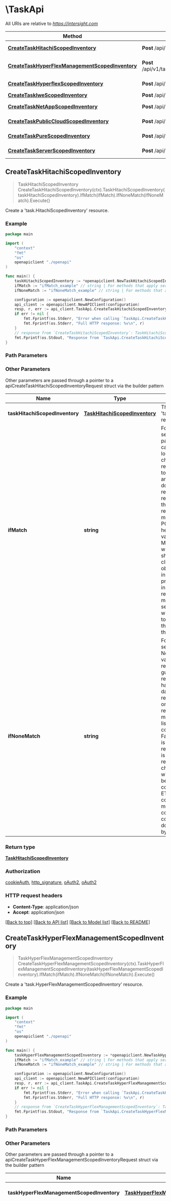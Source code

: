# \TaskApi

All URIs are relative to *https://intersight.com*

Method | HTTP request | Description
------------- | ------------- | -------------
[**CreateTaskHitachiScopedInventory**](TaskApi.md#CreateTaskHitachiScopedInventory) | **Post** /api/v1/task/HitachiScopedInventories | Create a &#39;task.HitachiScopedInventory&#39; resource.
[**CreateTaskHyperFlexManagementScopedInventory**](TaskApi.md#CreateTaskHyperFlexManagementScopedInventory) | **Post** /api/v1/task/HyperFlexManagementScopedInventories | Create a &#39;task.HyperFlexManagementScopedInventory&#39; resource.
[**CreateTaskHyperflexScopedInventory**](TaskApi.md#CreateTaskHyperflexScopedInventory) | **Post** /api/v1/task/HyperflexScopedInventories | Create a &#39;task.HyperflexScopedInventory&#39; resource.
[**CreateTaskIweScopedInventory**](TaskApi.md#CreateTaskIweScopedInventory) | **Post** /api/v1/task/IweScopedInventories | Create a &#39;task.IweScopedInventory&#39; resource.
[**CreateTaskNetAppScopedInventory**](TaskApi.md#CreateTaskNetAppScopedInventory) | **Post** /api/v1/task/NetAppScopedInventories | Create a &#39;task.NetAppScopedInventory&#39; resource.
[**CreateTaskPublicCloudScopedInventory**](TaskApi.md#CreateTaskPublicCloudScopedInventory) | **Post** /api/v1/task/PublicCloudScopedInventories | Create a &#39;task.PublicCloudScopedInventory&#39; resource.
[**CreateTaskPureScopedInventory**](TaskApi.md#CreateTaskPureScopedInventory) | **Post** /api/v1/task/PureScopedInventories | Create a &#39;task.PureScopedInventory&#39; resource.
[**CreateTaskServerScopedInventory**](TaskApi.md#CreateTaskServerScopedInventory) | **Post** /api/v1/task/ServerScopedInventories | Create a &#39;task.ServerScopedInventory&#39; resource.



## CreateTaskHitachiScopedInventory

> TaskHitachiScopedInventory CreateTaskHitachiScopedInventory(ctx).TaskHitachiScopedInventory(taskHitachiScopedInventory).IfMatch(ifMatch).IfNoneMatch(ifNoneMatch).Execute()

Create a 'task.HitachiScopedInventory' resource.

### Example

```go
package main

import (
    "context"
    "fmt"
    "os"
    openapiclient "./openapi"
)

func main() {
    taskHitachiScopedInventory := *openapiclient.NewTaskHitachiScopedInventory("ClassId_example", "ObjectType_example") // TaskHitachiScopedInventory | The 'task.HitachiScopedInventory' resource to create.
    ifMatch := "ifMatch_example" // string | For methods that apply server-side changes, and in particular for PUT, If-Match can be used to prevent the lost update problem. It can check if the modification of a resource that the user wants to upload will not override another change that has been done since the original resource was fetched. If the request cannot be fulfilled, the 412 (Precondition Failed) response is returned. When modifying a resource using POST or PUT, the If-Match header must be set to the value of the resource ModTime property after which no lost update problem should occur. For example, a client send a GET request to obtain a resource, which includes the ModTime property. The ModTime indicates the last time the resource was created or modified. The client then sends a POST or PUT request with the If-Match header set to the ModTime property of the resource as obtained in the GET request. (optional)
    ifNoneMatch := "ifNoneMatch_example" // string | For methods that apply server-side changes, If-None-Match used with the * value can be used to create a resource not known to exist, guaranteeing that another resource creation didn't happen before, losing the data of the previous put. The request will be processed only if the eventually existing resource's ETag doesn't match any of the values listed. Otherwise, the status code 412 (Precondition Failed) is used. The asterisk is a special value representing any resource. It is only useful when creating a resource, usually with PUT, to check if another resource with the identity has already been created before. The comparison with the stored ETag uses the weak comparison algorithm, meaning two resources are considered identical if the content is equivalent - they don't have to be identical byte for byte. (optional)

    configuration := openapiclient.NewConfiguration()
    api_client := openapiclient.NewAPIClient(configuration)
    resp, r, err := api_client.TaskApi.CreateTaskHitachiScopedInventory(context.Background()).TaskHitachiScopedInventory(taskHitachiScopedInventory).IfMatch(ifMatch).IfNoneMatch(ifNoneMatch).Execute()
    if err != nil {
        fmt.Fprintf(os.Stderr, "Error when calling `TaskApi.CreateTaskHitachiScopedInventory``: %v\n", err)
        fmt.Fprintf(os.Stderr, "Full HTTP response: %v\n", r)
    }
    // response from `CreateTaskHitachiScopedInventory`: TaskHitachiScopedInventory
    fmt.Fprintf(os.Stdout, "Response from `TaskApi.CreateTaskHitachiScopedInventory`: %v\n", resp)
}
```

### Path Parameters



### Other Parameters

Other parameters are passed through a pointer to a apiCreateTaskHitachiScopedInventoryRequest struct via the builder pattern


Name | Type | Description  | Notes
------------- | ------------- | ------------- | -------------
 **taskHitachiScopedInventory** | [**TaskHitachiScopedInventory**](TaskHitachiScopedInventory.md) | The &#39;task.HitachiScopedInventory&#39; resource to create. | 
 **ifMatch** | **string** | For methods that apply server-side changes, and in particular for PUT, If-Match can be used to prevent the lost update problem. It can check if the modification of a resource that the user wants to upload will not override another change that has been done since the original resource was fetched. If the request cannot be fulfilled, the 412 (Precondition Failed) response is returned. When modifying a resource using POST or PUT, the If-Match header must be set to the value of the resource ModTime property after which no lost update problem should occur. For example, a client send a GET request to obtain a resource, which includes the ModTime property. The ModTime indicates the last time the resource was created or modified. The client then sends a POST or PUT request with the If-Match header set to the ModTime property of the resource as obtained in the GET request. | 
 **ifNoneMatch** | **string** | For methods that apply server-side changes, If-None-Match used with the * value can be used to create a resource not known to exist, guaranteeing that another resource creation didn&#39;t happen before, losing the data of the previous put. The request will be processed only if the eventually existing resource&#39;s ETag doesn&#39;t match any of the values listed. Otherwise, the status code 412 (Precondition Failed) is used. The asterisk is a special value representing any resource. It is only useful when creating a resource, usually with PUT, to check if another resource with the identity has already been created before. The comparison with the stored ETag uses the weak comparison algorithm, meaning two resources are considered identical if the content is equivalent - they don&#39;t have to be identical byte for byte. | 

### Return type

[**TaskHitachiScopedInventory**](TaskHitachiScopedInventory.md)

### Authorization

[cookieAuth](../README.md#cookieAuth), [http_signature](../README.md#http_signature), [oAuth2](../README.md#oAuth2), [oAuth2](../README.md#oAuth2)

### HTTP request headers

- **Content-Type**: application/json
- **Accept**: application/json

[[Back to top]](#) [[Back to API list]](../README.md#documentation-for-api-endpoints)
[[Back to Model list]](../README.md#documentation-for-models)
[[Back to README]](../README.md)


## CreateTaskHyperFlexManagementScopedInventory

> TaskHyperFlexManagementScopedInventory CreateTaskHyperFlexManagementScopedInventory(ctx).TaskHyperFlexManagementScopedInventory(taskHyperFlexManagementScopedInventory).IfMatch(ifMatch).IfNoneMatch(ifNoneMatch).Execute()

Create a 'task.HyperFlexManagementScopedInventory' resource.

### Example

```go
package main

import (
    "context"
    "fmt"
    "os"
    openapiclient "./openapi"
)

func main() {
    taskHyperFlexManagementScopedInventory := *openapiclient.NewTaskHyperFlexManagementScopedInventory("ClassId_example", "ObjectType_example") // TaskHyperFlexManagementScopedInventory | The 'task.HyperFlexManagementScopedInventory' resource to create.
    ifMatch := "ifMatch_example" // string | For methods that apply server-side changes, and in particular for PUT, If-Match can be used to prevent the lost update problem. It can check if the modification of a resource that the user wants to upload will not override another change that has been done since the original resource was fetched. If the request cannot be fulfilled, the 412 (Precondition Failed) response is returned. When modifying a resource using POST or PUT, the If-Match header must be set to the value of the resource ModTime property after which no lost update problem should occur. For example, a client send a GET request to obtain a resource, which includes the ModTime property. The ModTime indicates the last time the resource was created or modified. The client then sends a POST or PUT request with the If-Match header set to the ModTime property of the resource as obtained in the GET request. (optional)
    ifNoneMatch := "ifNoneMatch_example" // string | For methods that apply server-side changes, If-None-Match used with the * value can be used to create a resource not known to exist, guaranteeing that another resource creation didn't happen before, losing the data of the previous put. The request will be processed only if the eventually existing resource's ETag doesn't match any of the values listed. Otherwise, the status code 412 (Precondition Failed) is used. The asterisk is a special value representing any resource. It is only useful when creating a resource, usually with PUT, to check if another resource with the identity has already been created before. The comparison with the stored ETag uses the weak comparison algorithm, meaning two resources are considered identical if the content is equivalent - they don't have to be identical byte for byte. (optional)

    configuration := openapiclient.NewConfiguration()
    api_client := openapiclient.NewAPIClient(configuration)
    resp, r, err := api_client.TaskApi.CreateTaskHyperFlexManagementScopedInventory(context.Background()).TaskHyperFlexManagementScopedInventory(taskHyperFlexManagementScopedInventory).IfMatch(ifMatch).IfNoneMatch(ifNoneMatch).Execute()
    if err != nil {
        fmt.Fprintf(os.Stderr, "Error when calling `TaskApi.CreateTaskHyperFlexManagementScopedInventory``: %v\n", err)
        fmt.Fprintf(os.Stderr, "Full HTTP response: %v\n", r)
    }
    // response from `CreateTaskHyperFlexManagementScopedInventory`: TaskHyperFlexManagementScopedInventory
    fmt.Fprintf(os.Stdout, "Response from `TaskApi.CreateTaskHyperFlexManagementScopedInventory`: %v\n", resp)
}
```

### Path Parameters



### Other Parameters

Other parameters are passed through a pointer to a apiCreateTaskHyperFlexManagementScopedInventoryRequest struct via the builder pattern


Name | Type | Description  | Notes
------------- | ------------- | ------------- | -------------
 **taskHyperFlexManagementScopedInventory** | [**TaskHyperFlexManagementScopedInventory**](TaskHyperFlexManagementScopedInventory.md) | The &#39;task.HyperFlexManagementScopedInventory&#39; resource to create. | 
 **ifMatch** | **string** | For methods that apply server-side changes, and in particular for PUT, If-Match can be used to prevent the lost update problem. It can check if the modification of a resource that the user wants to upload will not override another change that has been done since the original resource was fetched. If the request cannot be fulfilled, the 412 (Precondition Failed) response is returned. When modifying a resource using POST or PUT, the If-Match header must be set to the value of the resource ModTime property after which no lost update problem should occur. For example, a client send a GET request to obtain a resource, which includes the ModTime property. The ModTime indicates the last time the resource was created or modified. The client then sends a POST or PUT request with the If-Match header set to the ModTime property of the resource as obtained in the GET request. | 
 **ifNoneMatch** | **string** | For methods that apply server-side changes, If-None-Match used with the * value can be used to create a resource not known to exist, guaranteeing that another resource creation didn&#39;t happen before, losing the data of the previous put. The request will be processed only if the eventually existing resource&#39;s ETag doesn&#39;t match any of the values listed. Otherwise, the status code 412 (Precondition Failed) is used. The asterisk is a special value representing any resource. It is only useful when creating a resource, usually with PUT, to check if another resource with the identity has already been created before. The comparison with the stored ETag uses the weak comparison algorithm, meaning two resources are considered identical if the content is equivalent - they don&#39;t have to be identical byte for byte. | 

### Return type

[**TaskHyperFlexManagementScopedInventory**](TaskHyperFlexManagementScopedInventory.md)

### Authorization

[cookieAuth](../README.md#cookieAuth), [http_signature](../README.md#http_signature), [oAuth2](../README.md#oAuth2), [oAuth2](../README.md#oAuth2)

### HTTP request headers

- **Content-Type**: application/json
- **Accept**: application/json

[[Back to top]](#) [[Back to API list]](../README.md#documentation-for-api-endpoints)
[[Back to Model list]](../README.md#documentation-for-models)
[[Back to README]](../README.md)


## CreateTaskHyperflexScopedInventory

> TaskHyperflexScopedInventory CreateTaskHyperflexScopedInventory(ctx).TaskHyperflexScopedInventory(taskHyperflexScopedInventory).IfMatch(ifMatch).IfNoneMatch(ifNoneMatch).Execute()

Create a 'task.HyperflexScopedInventory' resource.

### Example

```go
package main

import (
    "context"
    "fmt"
    "os"
    openapiclient "./openapi"
)

func main() {
    taskHyperflexScopedInventory := *openapiclient.NewTaskHyperflexScopedInventory("ClassId_example", "ObjectType_example") // TaskHyperflexScopedInventory | The 'task.HyperflexScopedInventory' resource to create.
    ifMatch := "ifMatch_example" // string | For methods that apply server-side changes, and in particular for PUT, If-Match can be used to prevent the lost update problem. It can check if the modification of a resource that the user wants to upload will not override another change that has been done since the original resource was fetched. If the request cannot be fulfilled, the 412 (Precondition Failed) response is returned. When modifying a resource using POST or PUT, the If-Match header must be set to the value of the resource ModTime property after which no lost update problem should occur. For example, a client send a GET request to obtain a resource, which includes the ModTime property. The ModTime indicates the last time the resource was created or modified. The client then sends a POST or PUT request with the If-Match header set to the ModTime property of the resource as obtained in the GET request. (optional)
    ifNoneMatch := "ifNoneMatch_example" // string | For methods that apply server-side changes, If-None-Match used with the * value can be used to create a resource not known to exist, guaranteeing that another resource creation didn't happen before, losing the data of the previous put. The request will be processed only if the eventually existing resource's ETag doesn't match any of the values listed. Otherwise, the status code 412 (Precondition Failed) is used. The asterisk is a special value representing any resource. It is only useful when creating a resource, usually with PUT, to check if another resource with the identity has already been created before. The comparison with the stored ETag uses the weak comparison algorithm, meaning two resources are considered identical if the content is equivalent - they don't have to be identical byte for byte. (optional)

    configuration := openapiclient.NewConfiguration()
    api_client := openapiclient.NewAPIClient(configuration)
    resp, r, err := api_client.TaskApi.CreateTaskHyperflexScopedInventory(context.Background()).TaskHyperflexScopedInventory(taskHyperflexScopedInventory).IfMatch(ifMatch).IfNoneMatch(ifNoneMatch).Execute()
    if err != nil {
        fmt.Fprintf(os.Stderr, "Error when calling `TaskApi.CreateTaskHyperflexScopedInventory``: %v\n", err)
        fmt.Fprintf(os.Stderr, "Full HTTP response: %v\n", r)
    }
    // response from `CreateTaskHyperflexScopedInventory`: TaskHyperflexScopedInventory
    fmt.Fprintf(os.Stdout, "Response from `TaskApi.CreateTaskHyperflexScopedInventory`: %v\n", resp)
}
```

### Path Parameters



### Other Parameters

Other parameters are passed through a pointer to a apiCreateTaskHyperflexScopedInventoryRequest struct via the builder pattern


Name | Type | Description  | Notes
------------- | ------------- | ------------- | -------------
 **taskHyperflexScopedInventory** | [**TaskHyperflexScopedInventory**](TaskHyperflexScopedInventory.md) | The &#39;task.HyperflexScopedInventory&#39; resource to create. | 
 **ifMatch** | **string** | For methods that apply server-side changes, and in particular for PUT, If-Match can be used to prevent the lost update problem. It can check if the modification of a resource that the user wants to upload will not override another change that has been done since the original resource was fetched. If the request cannot be fulfilled, the 412 (Precondition Failed) response is returned. When modifying a resource using POST or PUT, the If-Match header must be set to the value of the resource ModTime property after which no lost update problem should occur. For example, a client send a GET request to obtain a resource, which includes the ModTime property. The ModTime indicates the last time the resource was created or modified. The client then sends a POST or PUT request with the If-Match header set to the ModTime property of the resource as obtained in the GET request. | 
 **ifNoneMatch** | **string** | For methods that apply server-side changes, If-None-Match used with the * value can be used to create a resource not known to exist, guaranteeing that another resource creation didn&#39;t happen before, losing the data of the previous put. The request will be processed only if the eventually existing resource&#39;s ETag doesn&#39;t match any of the values listed. Otherwise, the status code 412 (Precondition Failed) is used. The asterisk is a special value representing any resource. It is only useful when creating a resource, usually with PUT, to check if another resource with the identity has already been created before. The comparison with the stored ETag uses the weak comparison algorithm, meaning two resources are considered identical if the content is equivalent - they don&#39;t have to be identical byte for byte. | 

### Return type

[**TaskHyperflexScopedInventory**](TaskHyperflexScopedInventory.md)

### Authorization

[cookieAuth](../README.md#cookieAuth), [http_signature](../README.md#http_signature), [oAuth2](../README.md#oAuth2), [oAuth2](../README.md#oAuth2)

### HTTP request headers

- **Content-Type**: application/json
- **Accept**: application/json

[[Back to top]](#) [[Back to API list]](../README.md#documentation-for-api-endpoints)
[[Back to Model list]](../README.md#documentation-for-models)
[[Back to README]](../README.md)


## CreateTaskIweScopedInventory

> TaskIweScopedInventory CreateTaskIweScopedInventory(ctx).TaskIweScopedInventory(taskIweScopedInventory).IfMatch(ifMatch).IfNoneMatch(ifNoneMatch).Execute()

Create a 'task.IweScopedInventory' resource.

### Example

```go
package main

import (
    "context"
    "fmt"
    "os"
    openapiclient "./openapi"
)

func main() {
    taskIweScopedInventory := *openapiclient.NewTaskIweScopedInventory("ClassId_example", "ObjectType_example") // TaskIweScopedInventory | The 'task.IweScopedInventory' resource to create.
    ifMatch := "ifMatch_example" // string | For methods that apply server-side changes, and in particular for PUT, If-Match can be used to prevent the lost update problem. It can check if the modification of a resource that the user wants to upload will not override another change that has been done since the original resource was fetched. If the request cannot be fulfilled, the 412 (Precondition Failed) response is returned. When modifying a resource using POST or PUT, the If-Match header must be set to the value of the resource ModTime property after which no lost update problem should occur. For example, a client send a GET request to obtain a resource, which includes the ModTime property. The ModTime indicates the last time the resource was created or modified. The client then sends a POST or PUT request with the If-Match header set to the ModTime property of the resource as obtained in the GET request. (optional)
    ifNoneMatch := "ifNoneMatch_example" // string | For methods that apply server-side changes, If-None-Match used with the * value can be used to create a resource not known to exist, guaranteeing that another resource creation didn't happen before, losing the data of the previous put. The request will be processed only if the eventually existing resource's ETag doesn't match any of the values listed. Otherwise, the status code 412 (Precondition Failed) is used. The asterisk is a special value representing any resource. It is only useful when creating a resource, usually with PUT, to check if another resource with the identity has already been created before. The comparison with the stored ETag uses the weak comparison algorithm, meaning two resources are considered identical if the content is equivalent - they don't have to be identical byte for byte. (optional)

    configuration := openapiclient.NewConfiguration()
    api_client := openapiclient.NewAPIClient(configuration)
    resp, r, err := api_client.TaskApi.CreateTaskIweScopedInventory(context.Background()).TaskIweScopedInventory(taskIweScopedInventory).IfMatch(ifMatch).IfNoneMatch(ifNoneMatch).Execute()
    if err != nil {
        fmt.Fprintf(os.Stderr, "Error when calling `TaskApi.CreateTaskIweScopedInventory``: %v\n", err)
        fmt.Fprintf(os.Stderr, "Full HTTP response: %v\n", r)
    }
    // response from `CreateTaskIweScopedInventory`: TaskIweScopedInventory
    fmt.Fprintf(os.Stdout, "Response from `TaskApi.CreateTaskIweScopedInventory`: %v\n", resp)
}
```

### Path Parameters



### Other Parameters

Other parameters are passed through a pointer to a apiCreateTaskIweScopedInventoryRequest struct via the builder pattern


Name | Type | Description  | Notes
------------- | ------------- | ------------- | -------------
 **taskIweScopedInventory** | [**TaskIweScopedInventory**](TaskIweScopedInventory.md) | The &#39;task.IweScopedInventory&#39; resource to create. | 
 **ifMatch** | **string** | For methods that apply server-side changes, and in particular for PUT, If-Match can be used to prevent the lost update problem. It can check if the modification of a resource that the user wants to upload will not override another change that has been done since the original resource was fetched. If the request cannot be fulfilled, the 412 (Precondition Failed) response is returned. When modifying a resource using POST or PUT, the If-Match header must be set to the value of the resource ModTime property after which no lost update problem should occur. For example, a client send a GET request to obtain a resource, which includes the ModTime property. The ModTime indicates the last time the resource was created or modified. The client then sends a POST or PUT request with the If-Match header set to the ModTime property of the resource as obtained in the GET request. | 
 **ifNoneMatch** | **string** | For methods that apply server-side changes, If-None-Match used with the * value can be used to create a resource not known to exist, guaranteeing that another resource creation didn&#39;t happen before, losing the data of the previous put. The request will be processed only if the eventually existing resource&#39;s ETag doesn&#39;t match any of the values listed. Otherwise, the status code 412 (Precondition Failed) is used. The asterisk is a special value representing any resource. It is only useful when creating a resource, usually with PUT, to check if another resource with the identity has already been created before. The comparison with the stored ETag uses the weak comparison algorithm, meaning two resources are considered identical if the content is equivalent - they don&#39;t have to be identical byte for byte. | 

### Return type

[**TaskIweScopedInventory**](TaskIweScopedInventory.md)

### Authorization

[cookieAuth](../README.md#cookieAuth), [http_signature](../README.md#http_signature), [oAuth2](../README.md#oAuth2), [oAuth2](../README.md#oAuth2)

### HTTP request headers

- **Content-Type**: application/json
- **Accept**: application/json

[[Back to top]](#) [[Back to API list]](../README.md#documentation-for-api-endpoints)
[[Back to Model list]](../README.md#documentation-for-models)
[[Back to README]](../README.md)


## CreateTaskNetAppScopedInventory

> TaskNetAppScopedInventory CreateTaskNetAppScopedInventory(ctx).TaskNetAppScopedInventory(taskNetAppScopedInventory).IfMatch(ifMatch).IfNoneMatch(ifNoneMatch).Execute()

Create a 'task.NetAppScopedInventory' resource.

### Example

```go
package main

import (
    "context"
    "fmt"
    "os"
    openapiclient "./openapi"
)

func main() {
    taskNetAppScopedInventory := *openapiclient.NewTaskNetAppScopedInventory("ClassId_example", "ObjectType_example") // TaskNetAppScopedInventory | The 'task.NetAppScopedInventory' resource to create.
    ifMatch := "ifMatch_example" // string | For methods that apply server-side changes, and in particular for PUT, If-Match can be used to prevent the lost update problem. It can check if the modification of a resource that the user wants to upload will not override another change that has been done since the original resource was fetched. If the request cannot be fulfilled, the 412 (Precondition Failed) response is returned. When modifying a resource using POST or PUT, the If-Match header must be set to the value of the resource ModTime property after which no lost update problem should occur. For example, a client send a GET request to obtain a resource, which includes the ModTime property. The ModTime indicates the last time the resource was created or modified. The client then sends a POST or PUT request with the If-Match header set to the ModTime property of the resource as obtained in the GET request. (optional)
    ifNoneMatch := "ifNoneMatch_example" // string | For methods that apply server-side changes, If-None-Match used with the * value can be used to create a resource not known to exist, guaranteeing that another resource creation didn't happen before, losing the data of the previous put. The request will be processed only if the eventually existing resource's ETag doesn't match any of the values listed. Otherwise, the status code 412 (Precondition Failed) is used. The asterisk is a special value representing any resource. It is only useful when creating a resource, usually with PUT, to check if another resource with the identity has already been created before. The comparison with the stored ETag uses the weak comparison algorithm, meaning two resources are considered identical if the content is equivalent - they don't have to be identical byte for byte. (optional)

    configuration := openapiclient.NewConfiguration()
    api_client := openapiclient.NewAPIClient(configuration)
    resp, r, err := api_client.TaskApi.CreateTaskNetAppScopedInventory(context.Background()).TaskNetAppScopedInventory(taskNetAppScopedInventory).IfMatch(ifMatch).IfNoneMatch(ifNoneMatch).Execute()
    if err != nil {
        fmt.Fprintf(os.Stderr, "Error when calling `TaskApi.CreateTaskNetAppScopedInventory``: %v\n", err)
        fmt.Fprintf(os.Stderr, "Full HTTP response: %v\n", r)
    }
    // response from `CreateTaskNetAppScopedInventory`: TaskNetAppScopedInventory
    fmt.Fprintf(os.Stdout, "Response from `TaskApi.CreateTaskNetAppScopedInventory`: %v\n", resp)
}
```

### Path Parameters



### Other Parameters

Other parameters are passed through a pointer to a apiCreateTaskNetAppScopedInventoryRequest struct via the builder pattern


Name | Type | Description  | Notes
------------- | ------------- | ------------- | -------------
 **taskNetAppScopedInventory** | [**TaskNetAppScopedInventory**](TaskNetAppScopedInventory.md) | The &#39;task.NetAppScopedInventory&#39; resource to create. | 
 **ifMatch** | **string** | For methods that apply server-side changes, and in particular for PUT, If-Match can be used to prevent the lost update problem. It can check if the modification of a resource that the user wants to upload will not override another change that has been done since the original resource was fetched. If the request cannot be fulfilled, the 412 (Precondition Failed) response is returned. When modifying a resource using POST or PUT, the If-Match header must be set to the value of the resource ModTime property after which no lost update problem should occur. For example, a client send a GET request to obtain a resource, which includes the ModTime property. The ModTime indicates the last time the resource was created or modified. The client then sends a POST or PUT request with the If-Match header set to the ModTime property of the resource as obtained in the GET request. | 
 **ifNoneMatch** | **string** | For methods that apply server-side changes, If-None-Match used with the * value can be used to create a resource not known to exist, guaranteeing that another resource creation didn&#39;t happen before, losing the data of the previous put. The request will be processed only if the eventually existing resource&#39;s ETag doesn&#39;t match any of the values listed. Otherwise, the status code 412 (Precondition Failed) is used. The asterisk is a special value representing any resource. It is only useful when creating a resource, usually with PUT, to check if another resource with the identity has already been created before. The comparison with the stored ETag uses the weak comparison algorithm, meaning two resources are considered identical if the content is equivalent - they don&#39;t have to be identical byte for byte. | 

### Return type

[**TaskNetAppScopedInventory**](TaskNetAppScopedInventory.md)

### Authorization

[cookieAuth](../README.md#cookieAuth), [http_signature](../README.md#http_signature), [oAuth2](../README.md#oAuth2), [oAuth2](../README.md#oAuth2)

### HTTP request headers

- **Content-Type**: application/json
- **Accept**: application/json

[[Back to top]](#) [[Back to API list]](../README.md#documentation-for-api-endpoints)
[[Back to Model list]](../README.md#documentation-for-models)
[[Back to README]](../README.md)


## CreateTaskPublicCloudScopedInventory

> TaskPublicCloudScopedInventory CreateTaskPublicCloudScopedInventory(ctx).TaskPublicCloudScopedInventory(taskPublicCloudScopedInventory).IfMatch(ifMatch).IfNoneMatch(ifNoneMatch).Execute()

Create a 'task.PublicCloudScopedInventory' resource.

### Example

```go
package main

import (
    "context"
    "fmt"
    "os"
    openapiclient "./openapi"
)

func main() {
    taskPublicCloudScopedInventory := *openapiclient.NewTaskPublicCloudScopedInventory("ClassId_example", "ObjectType_example") // TaskPublicCloudScopedInventory | The 'task.PublicCloudScopedInventory' resource to create.
    ifMatch := "ifMatch_example" // string | For methods that apply server-side changes, and in particular for PUT, If-Match can be used to prevent the lost update problem. It can check if the modification of a resource that the user wants to upload will not override another change that has been done since the original resource was fetched. If the request cannot be fulfilled, the 412 (Precondition Failed) response is returned. When modifying a resource using POST or PUT, the If-Match header must be set to the value of the resource ModTime property after which no lost update problem should occur. For example, a client send a GET request to obtain a resource, which includes the ModTime property. The ModTime indicates the last time the resource was created or modified. The client then sends a POST or PUT request with the If-Match header set to the ModTime property of the resource as obtained in the GET request. (optional)
    ifNoneMatch := "ifNoneMatch_example" // string | For methods that apply server-side changes, If-None-Match used with the * value can be used to create a resource not known to exist, guaranteeing that another resource creation didn't happen before, losing the data of the previous put. The request will be processed only if the eventually existing resource's ETag doesn't match any of the values listed. Otherwise, the status code 412 (Precondition Failed) is used. The asterisk is a special value representing any resource. It is only useful when creating a resource, usually with PUT, to check if another resource with the identity has already been created before. The comparison with the stored ETag uses the weak comparison algorithm, meaning two resources are considered identical if the content is equivalent - they don't have to be identical byte for byte. (optional)

    configuration := openapiclient.NewConfiguration()
    api_client := openapiclient.NewAPIClient(configuration)
    resp, r, err := api_client.TaskApi.CreateTaskPublicCloudScopedInventory(context.Background()).TaskPublicCloudScopedInventory(taskPublicCloudScopedInventory).IfMatch(ifMatch).IfNoneMatch(ifNoneMatch).Execute()
    if err != nil {
        fmt.Fprintf(os.Stderr, "Error when calling `TaskApi.CreateTaskPublicCloudScopedInventory``: %v\n", err)
        fmt.Fprintf(os.Stderr, "Full HTTP response: %v\n", r)
    }
    // response from `CreateTaskPublicCloudScopedInventory`: TaskPublicCloudScopedInventory
    fmt.Fprintf(os.Stdout, "Response from `TaskApi.CreateTaskPublicCloudScopedInventory`: %v\n", resp)
}
```

### Path Parameters



### Other Parameters

Other parameters are passed through a pointer to a apiCreateTaskPublicCloudScopedInventoryRequest struct via the builder pattern


Name | Type | Description  | Notes
------------- | ------------- | ------------- | -------------
 **taskPublicCloudScopedInventory** | [**TaskPublicCloudScopedInventory**](TaskPublicCloudScopedInventory.md) | The &#39;task.PublicCloudScopedInventory&#39; resource to create. | 
 **ifMatch** | **string** | For methods that apply server-side changes, and in particular for PUT, If-Match can be used to prevent the lost update problem. It can check if the modification of a resource that the user wants to upload will not override another change that has been done since the original resource was fetched. If the request cannot be fulfilled, the 412 (Precondition Failed) response is returned. When modifying a resource using POST or PUT, the If-Match header must be set to the value of the resource ModTime property after which no lost update problem should occur. For example, a client send a GET request to obtain a resource, which includes the ModTime property. The ModTime indicates the last time the resource was created or modified. The client then sends a POST or PUT request with the If-Match header set to the ModTime property of the resource as obtained in the GET request. | 
 **ifNoneMatch** | **string** | For methods that apply server-side changes, If-None-Match used with the * value can be used to create a resource not known to exist, guaranteeing that another resource creation didn&#39;t happen before, losing the data of the previous put. The request will be processed only if the eventually existing resource&#39;s ETag doesn&#39;t match any of the values listed. Otherwise, the status code 412 (Precondition Failed) is used. The asterisk is a special value representing any resource. It is only useful when creating a resource, usually with PUT, to check if another resource with the identity has already been created before. The comparison with the stored ETag uses the weak comparison algorithm, meaning two resources are considered identical if the content is equivalent - they don&#39;t have to be identical byte for byte. | 

### Return type

[**TaskPublicCloudScopedInventory**](TaskPublicCloudScopedInventory.md)

### Authorization

[cookieAuth](../README.md#cookieAuth), [http_signature](../README.md#http_signature), [oAuth2](../README.md#oAuth2), [oAuth2](../README.md#oAuth2)

### HTTP request headers

- **Content-Type**: application/json
- **Accept**: application/json

[[Back to top]](#) [[Back to API list]](../README.md#documentation-for-api-endpoints)
[[Back to Model list]](../README.md#documentation-for-models)
[[Back to README]](../README.md)


## CreateTaskPureScopedInventory

> TaskPureScopedInventory CreateTaskPureScopedInventory(ctx).TaskPureScopedInventory(taskPureScopedInventory).IfMatch(ifMatch).IfNoneMatch(ifNoneMatch).Execute()

Create a 'task.PureScopedInventory' resource.

### Example

```go
package main

import (
    "context"
    "fmt"
    "os"
    openapiclient "./openapi"
)

func main() {
    taskPureScopedInventory := *openapiclient.NewTaskPureScopedInventory("ClassId_example", "ObjectType_example") // TaskPureScopedInventory | The 'task.PureScopedInventory' resource to create.
    ifMatch := "ifMatch_example" // string | For methods that apply server-side changes, and in particular for PUT, If-Match can be used to prevent the lost update problem. It can check if the modification of a resource that the user wants to upload will not override another change that has been done since the original resource was fetched. If the request cannot be fulfilled, the 412 (Precondition Failed) response is returned. When modifying a resource using POST or PUT, the If-Match header must be set to the value of the resource ModTime property after which no lost update problem should occur. For example, a client send a GET request to obtain a resource, which includes the ModTime property. The ModTime indicates the last time the resource was created or modified. The client then sends a POST or PUT request with the If-Match header set to the ModTime property of the resource as obtained in the GET request. (optional)
    ifNoneMatch := "ifNoneMatch_example" // string | For methods that apply server-side changes, If-None-Match used with the * value can be used to create a resource not known to exist, guaranteeing that another resource creation didn't happen before, losing the data of the previous put. The request will be processed only if the eventually existing resource's ETag doesn't match any of the values listed. Otherwise, the status code 412 (Precondition Failed) is used. The asterisk is a special value representing any resource. It is only useful when creating a resource, usually with PUT, to check if another resource with the identity has already been created before. The comparison with the stored ETag uses the weak comparison algorithm, meaning two resources are considered identical if the content is equivalent - they don't have to be identical byte for byte. (optional)

    configuration := openapiclient.NewConfiguration()
    api_client := openapiclient.NewAPIClient(configuration)
    resp, r, err := api_client.TaskApi.CreateTaskPureScopedInventory(context.Background()).TaskPureScopedInventory(taskPureScopedInventory).IfMatch(ifMatch).IfNoneMatch(ifNoneMatch).Execute()
    if err != nil {
        fmt.Fprintf(os.Stderr, "Error when calling `TaskApi.CreateTaskPureScopedInventory``: %v\n", err)
        fmt.Fprintf(os.Stderr, "Full HTTP response: %v\n", r)
    }
    // response from `CreateTaskPureScopedInventory`: TaskPureScopedInventory
    fmt.Fprintf(os.Stdout, "Response from `TaskApi.CreateTaskPureScopedInventory`: %v\n", resp)
}
```

### Path Parameters



### Other Parameters

Other parameters are passed through a pointer to a apiCreateTaskPureScopedInventoryRequest struct via the builder pattern


Name | Type | Description  | Notes
------------- | ------------- | ------------- | -------------
 **taskPureScopedInventory** | [**TaskPureScopedInventory**](TaskPureScopedInventory.md) | The &#39;task.PureScopedInventory&#39; resource to create. | 
 **ifMatch** | **string** | For methods that apply server-side changes, and in particular for PUT, If-Match can be used to prevent the lost update problem. It can check if the modification of a resource that the user wants to upload will not override another change that has been done since the original resource was fetched. If the request cannot be fulfilled, the 412 (Precondition Failed) response is returned. When modifying a resource using POST or PUT, the If-Match header must be set to the value of the resource ModTime property after which no lost update problem should occur. For example, a client send a GET request to obtain a resource, which includes the ModTime property. The ModTime indicates the last time the resource was created or modified. The client then sends a POST or PUT request with the If-Match header set to the ModTime property of the resource as obtained in the GET request. | 
 **ifNoneMatch** | **string** | For methods that apply server-side changes, If-None-Match used with the * value can be used to create a resource not known to exist, guaranteeing that another resource creation didn&#39;t happen before, losing the data of the previous put. The request will be processed only if the eventually existing resource&#39;s ETag doesn&#39;t match any of the values listed. Otherwise, the status code 412 (Precondition Failed) is used. The asterisk is a special value representing any resource. It is only useful when creating a resource, usually with PUT, to check if another resource with the identity has already been created before. The comparison with the stored ETag uses the weak comparison algorithm, meaning two resources are considered identical if the content is equivalent - they don&#39;t have to be identical byte for byte. | 

### Return type

[**TaskPureScopedInventory**](TaskPureScopedInventory.md)

### Authorization

[cookieAuth](../README.md#cookieAuth), [http_signature](../README.md#http_signature), [oAuth2](../README.md#oAuth2), [oAuth2](../README.md#oAuth2)

### HTTP request headers

- **Content-Type**: application/json
- **Accept**: application/json

[[Back to top]](#) [[Back to API list]](../README.md#documentation-for-api-endpoints)
[[Back to Model list]](../README.md#documentation-for-models)
[[Back to README]](../README.md)


## CreateTaskServerScopedInventory

> TaskServerScopedInventory CreateTaskServerScopedInventory(ctx).TaskServerScopedInventory(taskServerScopedInventory).IfMatch(ifMatch).IfNoneMatch(ifNoneMatch).Execute()

Create a 'task.ServerScopedInventory' resource.

### Example

```go
package main

import (
    "context"
    "fmt"
    "os"
    openapiclient "./openapi"
)

func main() {
    taskServerScopedInventory := *openapiclient.NewTaskServerScopedInventory("ClassId_example", "ObjectType_example") // TaskServerScopedInventory | The 'task.ServerScopedInventory' resource to create.
    ifMatch := "ifMatch_example" // string | For methods that apply server-side changes, and in particular for PUT, If-Match can be used to prevent the lost update problem. It can check if the modification of a resource that the user wants to upload will not override another change that has been done since the original resource was fetched. If the request cannot be fulfilled, the 412 (Precondition Failed) response is returned. When modifying a resource using POST or PUT, the If-Match header must be set to the value of the resource ModTime property after which no lost update problem should occur. For example, a client send a GET request to obtain a resource, which includes the ModTime property. The ModTime indicates the last time the resource was created or modified. The client then sends a POST or PUT request with the If-Match header set to the ModTime property of the resource as obtained in the GET request. (optional)
    ifNoneMatch := "ifNoneMatch_example" // string | For methods that apply server-side changes, If-None-Match used with the * value can be used to create a resource not known to exist, guaranteeing that another resource creation didn't happen before, losing the data of the previous put. The request will be processed only if the eventually existing resource's ETag doesn't match any of the values listed. Otherwise, the status code 412 (Precondition Failed) is used. The asterisk is a special value representing any resource. It is only useful when creating a resource, usually with PUT, to check if another resource with the identity has already been created before. The comparison with the stored ETag uses the weak comparison algorithm, meaning two resources are considered identical if the content is equivalent - they don't have to be identical byte for byte. (optional)

    configuration := openapiclient.NewConfiguration()
    api_client := openapiclient.NewAPIClient(configuration)
    resp, r, err := api_client.TaskApi.CreateTaskServerScopedInventory(context.Background()).TaskServerScopedInventory(taskServerScopedInventory).IfMatch(ifMatch).IfNoneMatch(ifNoneMatch).Execute()
    if err != nil {
        fmt.Fprintf(os.Stderr, "Error when calling `TaskApi.CreateTaskServerScopedInventory``: %v\n", err)
        fmt.Fprintf(os.Stderr, "Full HTTP response: %v\n", r)
    }
    // response from `CreateTaskServerScopedInventory`: TaskServerScopedInventory
    fmt.Fprintf(os.Stdout, "Response from `TaskApi.CreateTaskServerScopedInventory`: %v\n", resp)
}
```

### Path Parameters



### Other Parameters

Other parameters are passed through a pointer to a apiCreateTaskServerScopedInventoryRequest struct via the builder pattern


Name | Type | Description  | Notes
------------- | ------------- | ------------- | -------------
 **taskServerScopedInventory** | [**TaskServerScopedInventory**](TaskServerScopedInventory.md) | The &#39;task.ServerScopedInventory&#39; resource to create. | 
 **ifMatch** | **string** | For methods that apply server-side changes, and in particular for PUT, If-Match can be used to prevent the lost update problem. It can check if the modification of a resource that the user wants to upload will not override another change that has been done since the original resource was fetched. If the request cannot be fulfilled, the 412 (Precondition Failed) response is returned. When modifying a resource using POST or PUT, the If-Match header must be set to the value of the resource ModTime property after which no lost update problem should occur. For example, a client send a GET request to obtain a resource, which includes the ModTime property. The ModTime indicates the last time the resource was created or modified. The client then sends a POST or PUT request with the If-Match header set to the ModTime property of the resource as obtained in the GET request. | 
 **ifNoneMatch** | **string** | For methods that apply server-side changes, If-None-Match used with the * value can be used to create a resource not known to exist, guaranteeing that another resource creation didn&#39;t happen before, losing the data of the previous put. The request will be processed only if the eventually existing resource&#39;s ETag doesn&#39;t match any of the values listed. Otherwise, the status code 412 (Precondition Failed) is used. The asterisk is a special value representing any resource. It is only useful when creating a resource, usually with PUT, to check if another resource with the identity has already been created before. The comparison with the stored ETag uses the weak comparison algorithm, meaning two resources are considered identical if the content is equivalent - they don&#39;t have to be identical byte for byte. | 

### Return type

[**TaskServerScopedInventory**](TaskServerScopedInventory.md)

### Authorization

[cookieAuth](../README.md#cookieAuth), [http_signature](../README.md#http_signature), [oAuth2](../README.md#oAuth2), [oAuth2](../README.md#oAuth2)

### HTTP request headers

- **Content-Type**: application/json
- **Accept**: application/json

[[Back to top]](#) [[Back to API list]](../README.md#documentation-for-api-endpoints)
[[Back to Model list]](../README.md#documentation-for-models)
[[Back to README]](../README.md)

